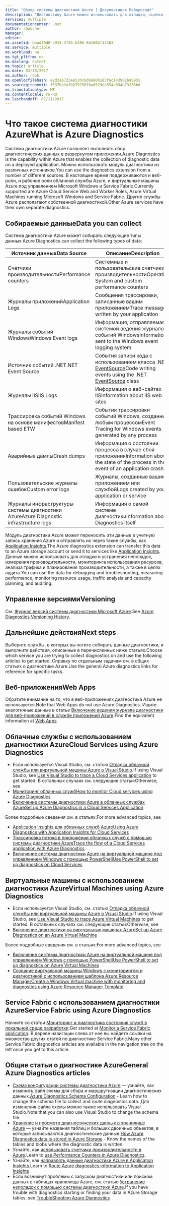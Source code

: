```yaml
---
title: "Обзор системы диагностики Azure | Документация Майкрософт"
description: "Диагностику Azure можно использовать для отладки, оценки производительности, мониторинга, а также анализа трафика в облачных службах, на виртуальных машинах и в Service Fabric."
services: multiple
documentationcenter: .net
author: rboucher
manager: 
editor: 
ms.assetid: baad40d8-c915-4f93-b486-8b160bf33463
ms.service: multiple
ms.workload: na
ms.tgt_pltfrm: na
ms.devlang: dotnet
ms.topic: article
ms.date: 03/18/2017
ms.author: robb
ms.openlocfilehash: e2d3a6725ee53dc6d6986b185fac143901ba6955
ms.sourcegitcommit: f537befafb079256fba0529ee554c034d73f36b0
ms.translationtype: MT
ms.contentlocale: ru-RU
ms.lasthandoff: 07/11/2017
---
```

# <a name="what-is-azure-diagnostics"></a><span data-ttu-id="ea01f-103">Что такое система диагностики Azure</span><span class="sxs-lookup"><span data-stu-id="ea01f-103">What is Azure Diagnostics</span></span>
<span data-ttu-id="ea01f-104">Система диагностики Azure позволяет выполнять сбор диагностических данных в развернутом приложении.</span><span class="sxs-lookup"><span data-stu-id="ea01f-104">Azure Diagnostics is the capability within Azure that enables the collection of diagnostic data on a deployed application.</span></span> <span data-ttu-id="ea01f-105">Можно использовать модуль диагностики из различных источников.</span><span class="sxs-lookup"><span data-stu-id="ea01f-105">You can use the diagnostics extension from a number of different sources.</span></span> <span data-ttu-id="ea01f-106">В настоящее время поддерживаются и веб-роли, и рабочие роли облачной службы Azure, и виртуальные машины Azure под управлением Microsoft Windows и Service Fabric.</span><span class="sxs-lookup"><span data-stu-id="ea01f-106">Currently supported are Azure Cloud Service Web and Worker Roles, Azure Virtual Machines running Microsoft Windows and Service Fabric.</span></span> <span data-ttu-id="ea01f-107">Другие службы Azure располагают собственной диагностикой.</span><span class="sxs-lookup"><span data-stu-id="ea01f-107">Other Azure services have their own separate diagnostics.</span></span>

## <a name="data-you-can-collect"></a><span data-ttu-id="ea01f-108">Собираемые данные</span><span class="sxs-lookup"><span data-stu-id="ea01f-108">Data you can collect</span></span>
<span data-ttu-id="ea01f-109">Система диагностики Azure может собирать следующие типы данных:</span><span class="sxs-lookup"><span data-stu-id="ea01f-109">Azure Diagnostics can collect the following types of data:</span></span>

| <span data-ttu-id="ea01f-110">Источник данных</span><span class="sxs-lookup"><span data-stu-id="ea01f-110">Data Source</span></span> | <span data-ttu-id="ea01f-111">Описание</span><span class="sxs-lookup"><span data-stu-id="ea01f-111">Description</span></span> |
| --- | --- |
| <span data-ttu-id="ea01f-112">Счетчики производительности</span><span class="sxs-lookup"><span data-stu-id="ea01f-112">Performance counters</span></span> |<span data-ttu-id="ea01f-113">Системные и пользовательские счетчики производительности</span><span class="sxs-lookup"><span data-stu-id="ea01f-113">Operating System and custom performance counters</span></span> |
| <span data-ttu-id="ea01f-114">Журналы приложений</span><span class="sxs-lookup"><span data-stu-id="ea01f-114">Application Logs</span></span> |<span data-ttu-id="ea01f-115">Сообщения трассировки, записанные вашим приложением</span><span class="sxs-lookup"><span data-stu-id="ea01f-115">Trace messages written by your application</span></span> |
| <span data-ttu-id="ea01f-116">Журналы событий Windows</span><span class="sxs-lookup"><span data-stu-id="ea01f-116">Windows Event logs</span></span> |<span data-ttu-id="ea01f-117">Информация, отправляемая системой ведения журналов событий Windows</span><span class="sxs-lookup"><span data-stu-id="ea01f-117">Information sent to the Windows event logging system</span></span> |
| <span data-ttu-id="ea01f-118">Источник событий .NET</span><span class="sxs-lookup"><span data-stu-id="ea01f-118">.NET Event Source</span></span> |<span data-ttu-id="ea01f-119">События записи кода с использованием класса .NET [EventSource](https://msdn.microsoft.com/library/system.diagnostics.tracing.eventsource.aspx)</span><span class="sxs-lookup"><span data-stu-id="ea01f-119">Code writing events using the .NET [EventSource](https://msdn.microsoft.com/library/system.diagnostics.tracing.eventsource.aspx) class</span></span> |
| <span data-ttu-id="ea01f-120">Журналы IIS</span><span class="sxs-lookup"><span data-stu-id="ea01f-120">IIS Logs</span></span> |<span data-ttu-id="ea01f-121">Информация о веб-сайтах IIS</span><span class="sxs-lookup"><span data-stu-id="ea01f-121">Information about IIS web sites</span></span> |
| <span data-ttu-id="ea01f-122">Трассировка событий Windows на основе манифестов</span><span class="sxs-lookup"><span data-stu-id="ea01f-122">Manifest based ETW</span></span> |<span data-ttu-id="ea01f-123">События трассировки событий Windows, созданные любым процессом</span><span class="sxs-lookup"><span data-stu-id="ea01f-123">Event Tracing for Windows events generated by any process</span></span> |
| <span data-ttu-id="ea01f-124">Аварийные дампы</span><span class="sxs-lookup"><span data-stu-id="ea01f-124">Crash dumps</span></span> |<span data-ttu-id="ea01f-125">Информация о состоянии процесса в случае сбоя приложения</span><span class="sxs-lookup"><span data-stu-id="ea01f-125">Information about the state of the process in the event of an application crash</span></span> |
| <span data-ttu-id="ea01f-126">Пользовательские журналы ошибок</span><span class="sxs-lookup"><span data-stu-id="ea01f-126">Custom error logs</span></span> |<span data-ttu-id="ea01f-127">Журналы, созданные вашим приложением или службой</span><span class="sxs-lookup"><span data-stu-id="ea01f-127">Logs created by your application or service</span></span> |
| <span data-ttu-id="ea01f-128">Журналы инфраструктуры системы диагностики Azure</span><span class="sxs-lookup"><span data-stu-id="ea01f-128">Azure Diagnostic infrastructure logs</span></span> |<span data-ttu-id="ea01f-129">Информация о самой системе диагностики</span><span class="sxs-lookup"><span data-stu-id="ea01f-129">Information about Diagnostics itself</span></span> |

<span data-ttu-id="ea01f-130">Модуль диагностики Azure может переносить эти данные в учетную запись хранения Azure и отправлять их через такие службы, как [Application Insights](../application-insights/app-insights-cloudservices.md).</span><span class="sxs-lookup"><span data-stu-id="ea01f-130">The Azure diagnostics extension can transfer this data to an Azure storage account or send it to services like [Application Insights](../application-insights/app-insights-cloudservices.md).</span></span> <span data-ttu-id="ea01f-131">Данные можно использовать для отладки и устранения неполадок, измерения производительности, мониторинга использования ресурсов, анализа трафика и планирования производительности, а также в целях аудита.</span><span class="sxs-lookup"><span data-stu-id="ea01f-131">You can use the data for debugging and troubleshooting, measuring performance, monitoring resource usage, traffic analysis and capacity planning, and auditing.</span></span>

## <a name="versioning"></a><span data-ttu-id="ea01f-132">Управление версиями</span><span class="sxs-lookup"><span data-stu-id="ea01f-132">Versioning</span></span>
<span data-ttu-id="ea01f-133">См. [Журнал версий системы диагностики Microsoft Azure](azure-diagnostics-versioning-history.md).</span><span class="sxs-lookup"><span data-stu-id="ea01f-133">See [Azure Diagnostics Versioning History](azure-diagnostics-versioning-history.md).</span></span>

## <a name="next-steps"></a><span data-ttu-id="ea01f-134">Дальнейшие действия</span><span class="sxs-lookup"><span data-stu-id="ea01f-134">Next steps</span></span>
<span data-ttu-id="ea01f-135">Выберите службы, в которых вы хотите собирать данные диагностики, и выполните действия, описанные в перечисленных ниже статьях.</span><span class="sxs-lookup"><span data-stu-id="ea01f-135">Choose which service you are trying to collect diagnostics on and use the following articles to get started.</span></span> <span data-ttu-id="ea01f-136">Справку по отдельным задачам см. в общих статьях о диагностике Azure.</span><span class="sxs-lookup"><span data-stu-id="ea01f-136">Use the general Azure diagnostics links for reference for specific tasks.</span></span>

## <a name="web-apps"></a><span data-ttu-id="ea01f-137">Веб-приложения</span><span class="sxs-lookup"><span data-stu-id="ea01f-137">Web Apps</span></span>
<span data-ttu-id="ea01f-138">Обратите внимание на то, что в веб-приложениях диагностика Azure не используется.</span><span class="sxs-lookup"><span data-stu-id="ea01f-138">Note that Web Apps do not use Azure Diagnostics.</span></span> <span data-ttu-id="ea01f-139">Ищите аналогичные данные в статье [Включение ведения журнала диагностики для веб-приложений в службе приложений Azure](../app-service-web/web-sites-enable-diagnostic-log.md).</span><span class="sxs-lookup"><span data-stu-id="ea01f-139">Find the equivalent information at [Web Apps](../app-service-web/web-sites-enable-diagnostic-log.md)</span></span>

## <a name="cloud-services-using-azure-diagnostics"></a><span data-ttu-id="ea01f-140">Облачные службы с использованием диагностики Azure</span><span class="sxs-lookup"><span data-stu-id="ea01f-140">Cloud Services using Azure Diagnostics</span></span>
* <span data-ttu-id="ea01f-141">Если используется Visual Studio, см. статью [Отладка облачной службы или виртуальной машины Azure в Visual Studio](../vs-azure-tools-debug-cloud-services-virtual-machines.md).</span><span class="sxs-lookup"><span data-stu-id="ea01f-141">If using Visual Studio, see [Use Visual Studio to trace a Cloud Services application](../vs-azure-tools-debug-cloud-services-virtual-machines.md) to get started.</span></span> <span data-ttu-id="ea01f-142">В остальных случаях см. следующие статьи:</span><span class="sxs-lookup"><span data-stu-id="ea01f-142">Otherwise, see</span></span>
* [<span data-ttu-id="ea01f-143">Мониторинг облачных служб</span><span class="sxs-lookup"><span data-stu-id="ea01f-143">How to monitor Cloud services using Azure Diagnostics</span></span>](../cloud-services/cloud-services-how-to-monitor.md)
* [<span data-ttu-id="ea01f-144">Включение системы диагностики Azure в облачных службах Azure</span><span class="sxs-lookup"><span data-stu-id="ea01f-144">Set up Azure Diagnostics in a Cloud Services Application</span></span>](../cloud-services/cloud-services-dotnet-diagnostics.md)

<span data-ttu-id="ea01f-145">Более подробные сведения см. в статьях:</span><span class="sxs-lookup"><span data-stu-id="ea01f-145">For more advanced topics, see</span></span>

* [<span data-ttu-id="ea01f-146">Application Insights для облачных служб Azure</span><span class="sxs-lookup"><span data-stu-id="ea01f-146">Using Azure Diagnostics with Application Insights for Cloud Services</span></span>](../application-insights/app-insights-cloudservices.md)
* [<span data-ttu-id="ea01f-147">Трассировка потока в приложении облачных служб с помощью системы диагностики Azure</span><span class="sxs-lookup"><span data-stu-id="ea01f-147">Trace the flow of a Cloud Services application with Azure Diagnostics</span></span>](../cloud-services/cloud-services-dotnet-diagnostics-trace-flow.md)
* [<span data-ttu-id="ea01f-148">Включение системы диагностики Azure на виртуальной машине под управлением Windows с помощью PowerShell</span><span class="sxs-lookup"><span data-stu-id="ea01f-148">Use PowerShell to set up diagnostics on Cloud Services</span></span>](../virtual-machines/windows/ps-extensions-diagnostics.md?toc=%2fazure%2fvirtual-machines%2fwindows%2ftoc.json)

## <a name="virtual-machines-using-azure-diagnostics"></a><span data-ttu-id="ea01f-149">Виртуальные машины с использованием диагностики Azure</span><span class="sxs-lookup"><span data-stu-id="ea01f-149">Virtual Machines using Azure Diagnostics</span></span>
* <span data-ttu-id="ea01f-150">Если используется Visual Studio, см. статью [Отладка облачной службы или виртуальной машины Azure в Visual Studio](../vs-azure-tools-debug-cloud-services-virtual-machines.md).</span><span class="sxs-lookup"><span data-stu-id="ea01f-150">If using Visual Studio, see [Use Visual Studio to trace Azure Virtual Machines](../vs-azure-tools-debug-cloud-services-virtual-machines.md) to get started.</span></span> <span data-ttu-id="ea01f-151">В остальных случаях см. следующие статьи:</span><span class="sxs-lookup"><span data-stu-id="ea01f-151">Otherwise, see</span></span>
* [<span data-ttu-id="ea01f-152">Включение диагностики на виртуальных машинах Azure</span><span class="sxs-lookup"><span data-stu-id="ea01f-152">Set up Azure Diagnostics on an Azure Virtual Machine</span></span>](../virtual-machines-dotnet-diagnostics.md)

<span data-ttu-id="ea01f-153">Более подробные сведения см. в статьях:</span><span class="sxs-lookup"><span data-stu-id="ea01f-153">For more advanced topics, see</span></span>

* [<span data-ttu-id="ea01f-154">Включение системы диагностики Azure на виртуальной машине под управлением Windows с помощью PowerShell</span><span class="sxs-lookup"><span data-stu-id="ea01f-154">Use PowerShell to set up diagnostics on Azure Virtual Machines</span></span>](../virtual-machines/windows/ps-extensions-diagnostics.md?toc=%2fazure%2fvirtual-machines%2fwindows%2ftoc.json)
* [<span data-ttu-id="ea01f-155">Создание виртуальной машины Windows с мониторингом и диагностикой с использованием шаблона Azure Resource Manager</span><span class="sxs-lookup"><span data-stu-id="ea01f-155">Create a Windows Virtual machine with monitoring and diagnostics using Azure Resource Manager Template</span></span>](../virtual-machines/windows/extensions-diagnostics-template.md?toc=%2fazure%2fvirtual-machines%2fwindows%2ftoc.json)

## <a name="service-fabric-using-azure-diagnostics"></a><span data-ttu-id="ea01f-156">Service Fabric с использованием диагностики Azure</span><span class="sxs-lookup"><span data-stu-id="ea01f-156">Service Fabric using Azure Diagnostics</span></span>
<span data-ttu-id="ea01f-157">Начните со статьи [Мониторинг и диагностика состояния служб в локальной среде разработки](../service-fabric/service-fabric-diagnostics-how-to-monitor-and-diagnose-services-locally.md).</span><span class="sxs-lookup"><span data-stu-id="ea01f-157">Get started at [Monitor a Service Fabric application](../service-fabric/service-fabric-diagnostics-how-to-monitor-and-diagnose-services-locally.md).</span></span> <span data-ttu-id="ea01f-158">В дереве навигации слева от нее вы найдете ссылки на множество других статей по диагностике Service Fabric.</span><span class="sxs-lookup"><span data-stu-id="ea01f-158">Many other Service Fabric diagnostics articles are available in the navigation tree on the left once you get to this article.</span></span>

## <a name="general-azure-diagnostics-articles"></a><span data-ttu-id="ea01f-159">Общие статьи о диагностике Azure</span><span class="sxs-lookup"><span data-stu-id="ea01f-159">General Azure Diagnostics articles</span></span>
* <span data-ttu-id="ea01f-160">[Схема конфигурации системы диагностики Azure](https://msdn.microsoft.com/library/azure/mt634524.aspx) — узнайте, как изменить файл схемы для сбора и маршрутизации диагностических данных.</span><span class="sxs-lookup"><span data-stu-id="ea01f-160">[Azure Diagnostics Schema Configuration](https://msdn.microsoft.com/library/azure/mt634524.aspx) - Learn how to change the schema file to collect and route diagnostics data.</span></span> <span data-ttu-id="ea01f-161">Для изменения файла схемы можно также использовать Visual Studio.</span><span class="sxs-lookup"><span data-stu-id="ea01f-161">Note that you can also use Visual Studio to change the schema file.</span></span>
* <span data-ttu-id="ea01f-162">[Хранение и просмотр диагностических данных в хранилище Azure](../cloud-services/cloud-services-dotnet-diagnostics-storage.md) — узнайте названия таблиц и больших двоичных объектов, в которые записываются диагностические данные.</span><span class="sxs-lookup"><span data-stu-id="ea01f-162">[How Azure Diagnostics data is stored in Azure Storage](../cloud-services/cloud-services-dotnet-diagnostics-storage.md) - Know the names of the tables and blobs where the diagnostic data is written.</span></span>
* <span data-ttu-id="ea01f-163">Узнайте, как [использовать счетчики производительности в Azure](../cloud-services/cloud-services-dotnet-diagnostics-performance-counters.md).</span><span class="sxs-lookup"><span data-stu-id="ea01f-163">Learn to [use Performance Counters in Azure Diagnostics](../cloud-services/cloud-services-dotnet-diagnostics-performance-counters.md).</span></span>
* <span data-ttu-id="ea01f-164">Узнайте, как [направлять данные диагностики Azure в Application Insights](azure-diagnostics-configure-application-insights.md).</span><span class="sxs-lookup"><span data-stu-id="ea01f-164">Learn to [Route Azure diagnostics information to Application Insights](azure-diagnostics-configure-application-insights.md)</span></span>
* <span data-ttu-id="ea01f-165">Если возникнут проблемы с запуском диагностики или поиском данных в таблицах хранилища Azure, см. статью [Устранение неполадок с помощью системы диагностики Azure](azure-diagnostics-troubleshooting.md).</span><span class="sxs-lookup"><span data-stu-id="ea01f-165">If you have trouble with diagnostics starting or finding your data in Azure Storage tables, see [TroubleShooting Azure Diagnostics](azure-diagnostics-troubleshooting.md)</span></span>
